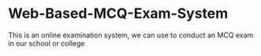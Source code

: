 # Web-Based-MCQ-Exam-System
This is an online examination system, we can use to conduct an MCQ exam in our school or college
